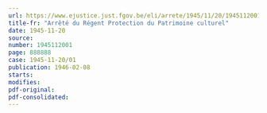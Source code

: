 ```yaml
---
url: https://www.ejustice.just.fgov.be/eli/arrete/1945/11/20/1945112001/justel
title-fr: "Arrêté du Régent Protection du Patrimoine culturel"
date: 1945-11-20
source:
number: 1945112001
page: 888888
case: 1945-11-20/01
publication: 1946-02-08
starts:
modifies:
pdf-original:
pdf-consolidated:
---
```


